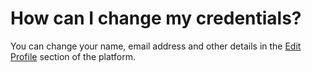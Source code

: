 # How can I change my credentials?

You can change your name, email address and other details in the [Edit Profile](https://discover.repositive.io/users/pro) section of the platform.
